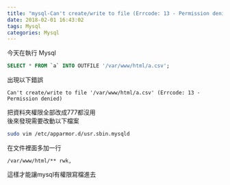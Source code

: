 ```yaml
---
title: "mysql-Can't create/write to file (Errcode: 13 - Permission denied)"
date: 2018-02-01 16:43:02
tags: Mysql
categories: Mysql
---
```

今天在執行 Mysql 
```sql
SELECT * FROM `a` INTO OUTFILE '/var/www/html/a.csv';
```
出現以下錯誤
```
Can't create/write to file '/var/www/html/a.csv' (Errcode: 13 - Permission denied)
```
把資料夾權限全部改成777都沒用  
後來發現需要改動以下檔案
```sh
sudo vim /etc/apparmor.d/usr.sbin.mysqld
```
在文件裡面多加一行
```
/var/www/html/** rwk,
```
這樣才能讓mysql有權限寫檔進去
